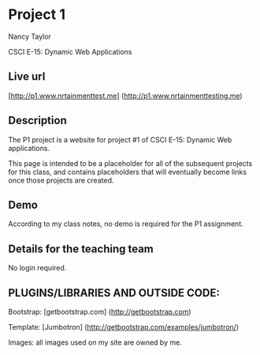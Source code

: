 # Project 1

Nancy Taylor

CSCI E-15:  Dynamic Web Applications

## Live url

[http://p1.www.nrtainmenttest.me]  (http://p1.www.nrtainmenttesting.me)


## Description

The P1 project is a website for project #1 of CSCI E-15: Dynamic Web applications.

This page is intended to be a placeholder for all of the subsequent projects for this class, and contains placeholders that will eventually become links once those projects are created.

## Demo

According to my class notes, no demo is required for the P1 assignment.

## Details for the teaching team

No login required.



## PLUGINS/LIBRARIES AND OUTSIDE CODE:

Bootstrap:  [getbootstrap.com] (http://getbootstrap.com)

Template:  [Jumbotron] (http://getbootstrap.com/examples/jumbotron/)


Images:  all images used on my site are owned by me.






